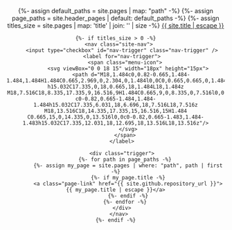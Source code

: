 <header class="site-header">

  <div class="wrapper">
    {%- assign default_paths = site.pages | map: "path" -%}
    {%- assign page_paths = site.header_pages | default: default_paths -%}
    {%- assign titles_size = site.pages | map: 'title' | join: '' | size -%}
    <a class="site-title" rel="author" href="{{ "/" | relative_url }}">{{ site.title | escape }}</a>

    {%- if titles_size > 0 -%}
      <nav class="site-nav">
        <input type="checkbox" id="nav-trigger" class="nav-trigger" />
        <label for="nav-trigger">
          <span class="menu-icon">
            <svg viewBox="0 0 18 15" width="18px" height="15px">
              <path d="M18,1.484c0,0.82-0.665,1.484-1.484,1.484H1.484C0.665,2.969,0,2.304,0,1.484l0,0C0,0.665,0.665,0,1.484,0 h15.032C17.335,0,18,0.665,18,1.484L18,1.484z M18,7.516C18,8.335,17.335,9,16.516,9H1.484C0.665,9,0,8.335,0,7.516l0,0 c0-0.82,0.665-1.484,1.484-1.484h15.032C17.335,6.031,18,6.696,18,7.516L18,7.516z M18,13.516C18,14.335,17.335,15,16.516,15H1.484 C0.665,15,0,14.335,0,13.516l0,0c0-0.82,0.665-1.483,1.484-1.483h15.032C17.335,12.031,18,12.695,18,13.516L18,13.516z"/>
            </svg>
          </span>
        </label>

        <div class="trigger">
          {%- for path in page_paths -%}
            {%- assign my_page = site.pages | where: "path", path | first -%}
            {%- if my_page.title -%}
            <a class="page-link" href="{{ site.github.repository_url }}">{{ my_page.title | escape }}</a>
            {%- endif -%}
          {%- endfor -%}
        </div>
      </nav>
    {%- endif -%}
  </div>
</header>
